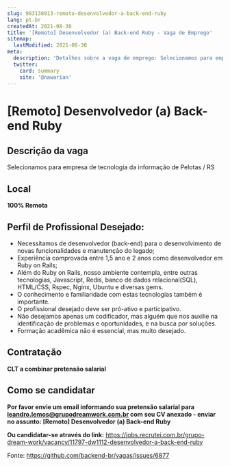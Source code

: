 ```yaml
---
slug: 983138913-remoto-desenvolvedor-a-back-end-ruby
lang: pt-br
createdAt: 2021-08-30
title: '[Remoto] Desenvolvedor (a) Back-end Ruby - Vaga de Emprego'
sitemap:
  lastModified: 2021-08-30
meta:
  description: 'Detalhes sobre a vaga de emprego: Selecionamos para empresa de tecnologia da informação de Pelotas / RS'
  twitter:
    card: summary
    site: '@nawarian'
---
```


# [Remoto] Desenvolvedor (a) Back-end Ruby

## Descrição da vaga
Selecionamos para empresa de tecnologia da informação de Pelotas / RS

## Local
**100% Remota**

## Perfil de Profissional Desejado:

- Necessitamos de desenvolvedor (back-end) para o desenvolvimento de novas funcionalidades e manutenção do legado;
- Experiência comprovada entre 1,5 ano e 2 anos como desenvolvedor em Ruby on Rails;
- Além do Ruby on Rails, nosso ambiente contempla, entre outras tecnologias, Javascript, Redis, banco de dados relacional(SQL), HTML/CSS, Rspec, Nginx, Ubuntu e diversas gems. 
- O conhecimento e familiaridade com estas tecnologias também é importante.
- O profissional desejado deve ser pró-ativo e participativo.
- Não desejamos apenas um codificador, mas alguém que nos auxilie na identificação de problemas e oportunidades, e na busca por soluções.
- Formação acadêmica não é essencial, mas muito desejado.

## Contratação
**CLT a combinar pretensão salarial**

## Como se candidatar
**Por favor envie um email informando sua pretensão salarial para leandro.lemos@grupodreamwork.com.br com seu CV anexado - enviar no assunto: [Remoto] Desenvolvedor (a) Back-end Ruby**

**Ou candidatar-se através do link:** https://jobs.recrutei.com.br/grupo-dream-work/vacancy/11797-dw1112-desenvolvedor-a-back-end-ruby

Fonte: https://github.com/backend-br/vagas/issues/6877